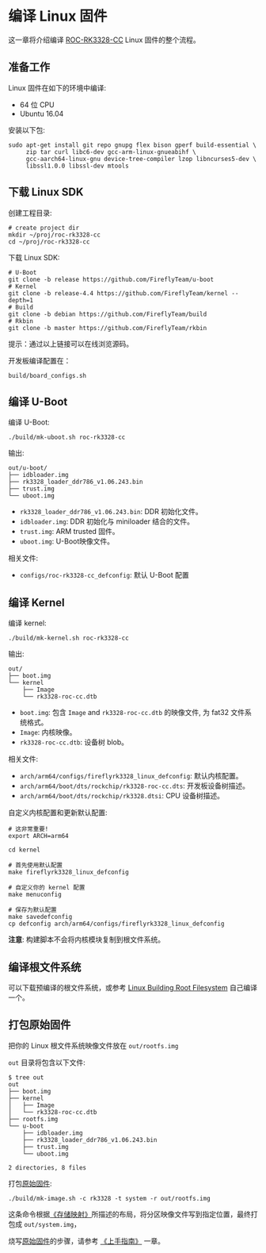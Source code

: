 # 编译 Linux 固件

这一章将介绍编译 [ROC-RK3328-CC] Linux 固件的整个流程。

## 准备工作

Linux 固件在如下的环境中编译:

- 64 位 CPU
- Ubuntu 16.04

安装以下包:

``` shell
sudo apt-get install git repo gnupg flex bison gperf build-essential \
     zip tar curl libc6-dev gcc-arm-linux-gnueabihf \
     gcc-aarch64-linux-gnu device-tree-compiler lzop libncurses5-dev \
     libssl1.0.0 libssl-dev mtools
```

## 下载 Linux SDK

创建工程目录:

``` shell
# create project dir
mkdir ~/proj/roc-rk3328-cc
cd ~/proj/roc-rk3328-cc
```

下载 Linux SDK:

``` shell
# U-Boot
git clone -b release https://github.com/FireflyTeam/u-boot
# Kernel
git clone -b release-4.4 https://github.com/FireflyTeam/kernel --depth=1
# Build
git clone -b debian https://github.com/FireflyTeam/build
# Rkbin
git clone -b master https://github.com/FireflyTeam/rkbin
```

提示：通过以上链接可以在线浏览源码。

开发板编译配置在：

    build/board_configs.sh

## 编译 U-Boot

编译 U-Boot:

``` shell
./build/mk-uboot.sh roc-rk3328-cc
```

输出:

```text
out/u-boot/
├── idbloader.img
├── rk3328_loader_ddr786_v1.06.243.bin
├── trust.img
└── uboot.img
```

- `rk3328_loader_ddr786_v1.06.243.bin`: DDR 初始化文件。
- `idbloader.img`: DDR 初始化与 miniloader 结合的文件。
- `trust.img`: ARM trusted 固件。
- `uboot.img`: U-Boot映像文件。

相关文件:

- `configs/roc-rk3328-cc_defconfig`: 默认 U-Boot 配置

## 编译 Kernel

编译 kernel:

``` shell
./build/mk-kernel.sh roc-rk3328-cc
```

输出:

```text
out/
├── boot.img
└── kernel
    ├── Image
    └── rk3328-roc-cc.dtb
```

- `boot.img`: 包含 `Image` and `rk3328-roc-cc.dtb` 的映像文件, 为 fat32 文件系统格式。
- `Image`: 内核映像。
- `rk3328-roc-cc.dtb`: 设备树 blob。

相关文件:

- `arch/arm64/configs/fireflyrk3328_linux_defconfig`: 默认内核配置。
- `arch/arm64/boot/dts/rockchip/rk3328-roc-cc.dts`: 开发板设备树描述。
- `arch/arm64/boot/dts/rockchip/rk3328.dtsi`: CPU 设备树描述。

自定义内核配置和更新默认配置:

``` shell
# 这非常重要!
export ARCH=arm64

cd kernel

# 首先使用默认配置
make fireflyrk3328_linux_defconfig

# 自定义你的 kernel 配置
make menuconfig

# 保存为默认配置
make savedefconfig
cp defconfig arch/arm64/configs/fireflyrk3328_linux_defconfig
```

**注意**: 构建脚本不会将内核模块复制到根文件系统。

## 编译根文件系统

可以下载预编译的根文件系统，或参考 [Linux Building Root Filesystem](linux_build_rootfilesystem.html) 自己编译一个。

## 打包原始固件

把你的 Linux 根文件系统映像文件放在 `out/rootfs.img`

`out` 目录将包含以下文件:

```text
$ tree out
out
├── boot.img
├── kernel
│   ├── Image
│   └── rk3328-roc-cc.dtb
├── rootfs.img
└── u-boot
    ├── idbloader.img
    ├── rk3328_loader_ddr786_v1.06.243.bin
    ├── trust.img
    └── uboot.img

2 directories, 8 files
```

打包[原始固件]:

``` shell
./build/mk-image.sh -c rk3328 -t system -r out/rootfs.img
```

这条命令根据[《存储映射》](http://opensource.rock-chips.com/wiki_Partitions#Default_storage_map)所描述的布局，将分区映像文件写到指定位置，最终打包成 `out/system.img`，

烧写[原始固件]的步骤，请参考 [《上手指南》](started.html) 一章。

[ROC-RK3328-CC]: http://www.t-firefly.com/product/rocrk3328cc.html "ROC-RK3328-CC 官网"
[原始固件]: started.html#raw_firmware_format
[RK 固件]: started.html#rockchip_firmware_format
